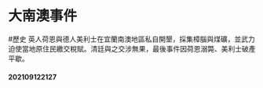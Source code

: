 # 大南澳事件
#歷史 
英人荷恩與德人美利士在宜蘭南澳地區私自開墾，採集樟腦與煤礦，並武力迫使當地原住民繳交稅賦。清廷與之交涉無果，最後事件因荷恩溺斃、美利士破產平歇。

#### 202109122127